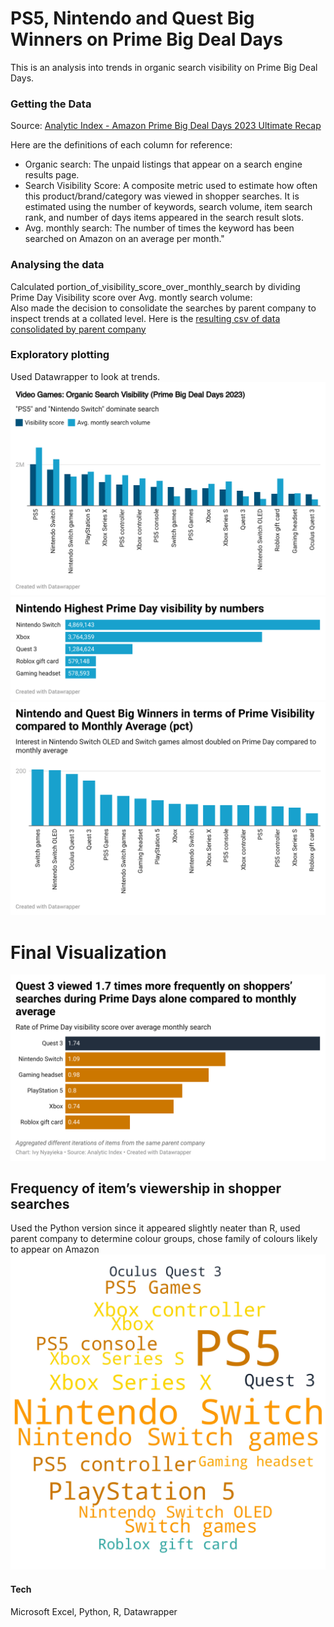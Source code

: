 # PS5, Nintendo and Quest Big Winners on Prime Big Deal Days

This is an analysis into trends in organic search visibility on Prime Big Deal Days. <br/>

### Getting the Data

Source: [Analytic Index - Amazon Prime Big Deal Days 2023 Ultimate Recap](https://8717401.fs1.hubspotusercontent-na1.net/hubfs/8717401/Prime%20Big%20Deal%20Days%202023/Analytic%20Index%20-%20Amazon%20Prime%20Big%20Deal%20Days%202023%20Ultimate%20Recap.pdf)

Here are the definitions of each column for reference: <br/>

* Organic search: The unpaid listings that appear on a search engine results page.
* Search Visibility Score: A composite metric used to estimate how often this product/brand/category was viewed in shopper searches. It is estimated using the number of keywords, search volume, item search rank, and number of days items appeared in the search result slots.
* Avg. monthly search: The number of times the keyword has been searched on Amazon on an average per month."	

### Analysing the data

Calculated portion_of_visibility_score_over_monthly_search by dividing Prime Day Visibility score over Avg. montly search volume: <br/>
Also made the decision to consolidate the searches by parent company to inspect trends at a collated level. Here is the [resulting csv of data consolidated by parent company](https://github.com/ivynyayieka/warc_prime_deals/blob/main/company%20DC%20data%20journalist%20exercise.csv)

### Exploratory plotting
Used Datawrapper to look at trends. 
![Video Games: Organic Search Visibility (Prime Big Deal Days 2023)](tYDn5--span-style-font-family-arial-font-size-15px-white-space-collapse-preserve-background-color-rgb-255-255-255-video-games-organic-search-visibility-prime-big-deal-days-2023-span--1.png)
![Nintendo Highest Prime Day visibility by numbers](irOYq-nintendo-highest-prime-day-visibility-by-numbers-nbsp--1.png)
![Nintendo and Quest Big Winners in terms of Prime Visibility compared to Monthly Average (pct)](O95At-nintendo-and-quest-big-winners-in-terms-of-prime-visibility-compared-to-monthly-average-pct--1.png)

# Final Visualization
![Quest 3 viewed 1.7 times more frequently on shoppers’ searches during Prime Days alone compared to monthly average](EeZMy-quest-3-viewed-1-7-times-more-frequently-on-shoppers-searches-during-prime-days-alone-compared-to-monthly-average-1.png)
## Frequency of item’s viewership in shopper searches
Used the Python version since it appeared slightly neater than R, used parent company to determine colour groups, chose family of colours likely to appear on Amazon
![Wordcloud](<wordcloud copy-1.jpg>)
#### Tech
Microsoft Excel, Python, R, Datawrapper
